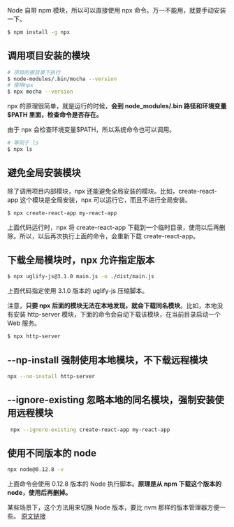 Node 自带 npm 模块，所以可以直接使用 npx 命令。万一不能用，就要手动安装一下。

```sh
$ npm install -g npx
```

## 调用项目安装的模块

```sh
# 项目的根目录下执行
$ node-modules/.bin/mocha --version
# 使用npx
$ npx mocha --version
```

npx 的原理很简单，就是运行的时候，**会到 node_modules/.bin 路径和环境变量$PATH 里面，检查命令是否存在。**

由于 npx 会检查环境变量$PATH，所以系统命令也可以调用。

```sh
# 等同于 ls
$ npx ls
```

## 避免全局安装模块

除了调用项目内部模块，npx 还能避免全局安装的模块。比如，create-react-app 这个模块是全局安装，npx 可以运行它，而且不进行全局安装。

```sh
$ npx create-react-app my-react-app
```

上面代码运行时，npx 将 create-react-app 下载到一个临时目录，使用以后再删除。所以，以后再次执行上面的命令，会重新下载 create-react-app。

## 下载全局模块时，npx 允许指定版本

```sh
$ npx uglify-js@3.1.0 main.js -o ./dist/main.js
```

上面代码指定使用 3.1.0 版本的 uglify-js 压缩脚本。

注意，**只要 npx 后面的模块无法在本地发现，就会下载同名模块**。比如，本地没有安装 http-server 模块，下面的命令会自动下载该模块，在当前目录启动一个 Web 服务。

```sh
$ npx http-server
```

## --np-install 强制使用本地模块，不下载远程模块

```sh
npx --no-install http-server
```

## --ignore-existing 忽略本地的同名模块，强制安装使用远程模块

```sh
 npx --ignore-existing create-react-app my-react-app
```

## 使用不同版本的 node

```sh
npx node@0.12.8 -v
```

上面命令会使用 0.12.8 版本的 Node 执行脚本。**原理是从 npm 下载这个版本的 node，使用后再删掉。**

某些场景下，这个方法用来切换 Node 版本，要比 nvm 那样的版本管理器方便一些。
[原文链接](http://www.ruanyifeng.com/blog/2019/02/npx.html)
